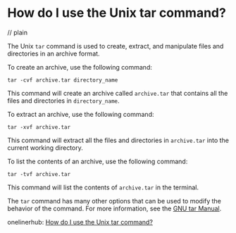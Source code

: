 # How do I use the Unix tar command?
// plain

The Unix `tar` command is used to create, extract, and manipulate files and directories in an archive format.

To create an archive, use the following command:
```
tar -cvf archive.tar directory_name
```
This command will create an archive called `archive.tar` that contains all the files and directories in `directory_name`.

To extract an archive, use the following command:
```
tar -xvf archive.tar
```
This command will extract all the files and directories in `archive.tar` into the current working directory.

To list the contents of an archive, use the following command:
```
tar -tvf archive.tar
```
This command will list the contents of `archive.tar` in the terminal.

The `tar` command has many other options that can be used to modify the behavior of the command. For more information, see the [GNU tar Manual](https://www.gnu.org/software/tar/manual/tar.html).

onelinerhub: [How do I use the Unix tar command?](https://onelinerhub.com/cli-tar/how-do-i-use-the-unix-tar-command-1687282161)